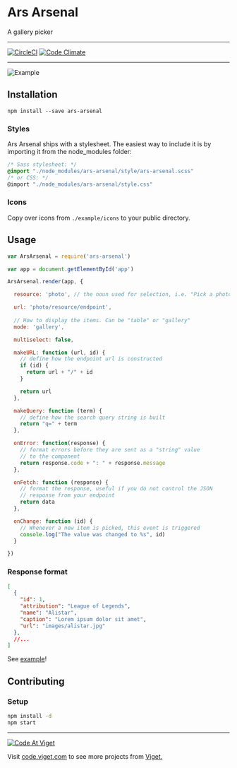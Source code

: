 # Ars Arsenal

A gallery picker

---

[![CircleCI](https://circleci.com/gh/vigetlabs/ars-arsenal.svg?style=svg)](https://circleci.com/gh/vigetlabs/ars-arsenal)
[![Code Climate](https://codeclimate.com/github/vigetlabs/ars-arsenal/badges/gpa.svg)](https://codeclimate.com/github/vigetlabs/ars-arsenal)

---

![Example](http://f.cl.ly/items/2Z442e3B3o2D2k1j410I/ars.gif)

## Installation

```shell
npm install --save ars-arsenal
```

### Styles

Ars Arsenal ships with a stylesheet. The easiest way to include it is
by importing it from the node_modules folder:

```scss
/* Sass stylesheet: */
@import "./node_modules/ars-arsenal/style/ars-arsenal.scss"
/* or CSS: */
@import "./node_modules/ars-arsenal/style.css"
```

### Icons

Copy over icons from `./example/icons` to your public directory.

## Usage

```javascript
var ArsArsenal = require('ars-arsenal')

var app = document.getElementById('app')

ArsArsenal.render(app, {

  resource: 'photo', // the noun used for selection, i.e. "Pick a photo"

  url: 'photo/resource/endpoint',
  
  // How to display the items. Can be "table" or "gallery"
  mode: 'gallery',

  multiselect: false,

  makeURL: function (url, id) {
    // define how the endpoint url is constructed
    if (id) {
      return url + "/" + id
    }

    return url
  },

  makeQuery: function (term) {
    // define how the search query string is built
    return "q=" + term
  },

  onError: function(response) {
    // format errors before they are sent as a "string" value
    // to the component
    return response.code + ": " + response.message
  },

  onFetch: function (response) {
    // format the response, useful if you do not control the JSON
    // response from your endpoint
    return data
  },

  onChange: function (id) {
    // Whenever a new item is picked, this event is triggered
    console.log("The value was changed to %s", id)
  }

})
```

### Response format

```json
[
  {
    "id": 1,
    "attribution": "League of Legends",
    "name": "Alistar",
    "caption": "Lorem ipsum dolor sit amet",
    "url": "images/alistar.jpg"
  },
  //...
]
```

See [example](https://github.com/vigetlabs/ars-arsenal/tree/master/example)!


## Contributing

### Setup

```bash
npm install -d
npm start
```

***

<a href="http://code.viget.com">
  <img src="http://code.viget.com/github-banner.png" alt="Code At Viget">
</a>

Visit [code.viget.com](http://code.viget.com) to see more projects from [Viget.](https://viget.com)
